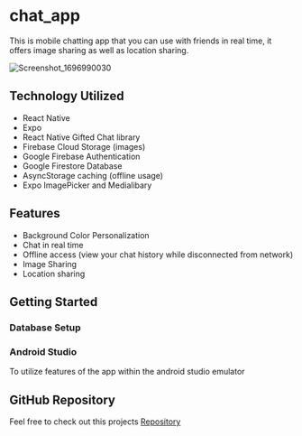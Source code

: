 # chat_app

This is mobile chatting app that you can use with friends in real time, it offers image sharing as well as location sharing.

![Screenshot_1696990030](https://github.com/jreiber9/chat_app/assets/128739362/7e58ecfc-4acb-4982-a6c4-bdd17362ee6b)

## Technology Utilized

- React Native
- Expo
- React Native Gifted Chat library
- Firebase Cloud Storage (images)
- Google Firebase Authentication
- Google Firestore Database
- AsyncStorage caching (offline usage)
- Expo ImagePicker and Medialibary


## Features

- Background Color Personalization
- Chat in real time
- Offline access (view your chat history while disconnected from network)
- Image Sharing
- Location sharing

## Getting Started


### Database Setup

### Android Studio

To utilize features of the app within the android studio emulator


## GitHub Repository

Feel free to check out this projects [Repository](https://github.com/jreiber9/chat_app)
